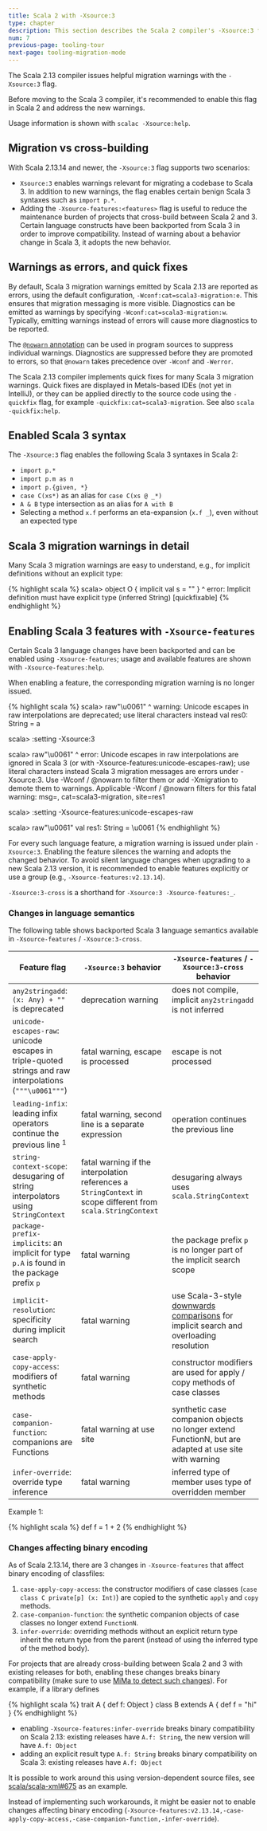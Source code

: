 ```yaml
---
title: Scala 2 with -Xsource:3
type: chapter
description: This section describes the Scala 2 compiler's -Xsource:3 flag
num: 7
previous-page: tooling-tour
next-page: tooling-migration-mode
---
```


The Scala 2.13 compiler issues helpful migration warnings with the `-Xsource:3` flag.

Before moving to the Scala 3 compiler, it's recommended to enable this flag in Scala 2 and address the new warnings.

Usage information is shown with `scalac -Xsource:help`.

## Migration vs cross-building

With Scala 2.13.14 and newer, the `-Xsource:3` flag supports two scenarios:

  - `Xsource:3` enables warnings relevant for migrating a codebase to Scala 3.
    In addition to new warnings, the flag enables certain benign Scala 3 syntaxes such as `import p.*`.
  - Adding the `-Xsource-features:<features>` flag is useful to reduce the maintenance burden of projects that cross-build between Scala 2 and 3.
    Certain language constructs have been backported from Scala 3 in order to improve compatibility.
    Instead of warning about a behavior change in Scala 3, it adopts the new behavior.

## Warnings as errors, and quick fixes

By default, Scala 3 migration warnings emitted by Scala 2.13 are reported as errors, using the default configuration, `-Wconf:cat=scala3-migration:e`.
This ensures that migration messaging is more visible.
Diagnostics can be emitted as warnings by specifying `-Wconf:cat=scala3-migration:w`.
Typically, emitting warnings instead of errors will cause more diagnostics to be reported.

The [`@nowarn` annotation](https://www.scala-lang.org/api/current/scala/annotation/nowarn.html) can be used in program sources to suppress individual warnings.
Diagnostics are suppressed before they are promoted to errors, so that `@nowarn` takes precedence over `-Wconf` and `-Werror`.

The Scala 2.13 compiler implements quick fixes for many Scala 3 migration warnings.
Quick fixes are displayed in Metals-based IDEs (not yet in IntelliJ), or they can be applied directly to the source code using the `-quickfix` flag, for example `-quickfix:cat=scala3-migration`.
See also `scala -quickfix:help`.

## Enabled Scala 3 syntax

The `-Xsource:3` flag enables the following Scala 3 syntaxes in Scala 2:

  - `import p.*`
  - `import p.m as n`
  - `import p.{given, *}`
  - `case C(xs*)` as an alias for `case C(xs @ _*)`
  - `A & B` type intersection as an alias for `A with B`
  - Selecting a method `x.f` performs an eta-expansion (`x.f _`), even without an expected type

## Scala 3 migration warnings in detail

Many Scala 3 migration warnings are easy to understand, e.g., for implicit definitions without an explicit type:

{% highlight scala %}
scala> object O { implicit val s = "" }
                               ^
       error: Implicit definition must have explicit type (inferred String) [quickfixable]
{% endhighlight %}

## Enabling Scala 3 features with `-Xsource-features`

Certain Scala 3 language changes have been backported and can be enabled using `-Xsource-features`; usage and available features are shown with `-Xsource-features:help`.

When enabling a feature, the corresponding migration warning is no longer issued.

{% highlight scala %}
scala> raw"\u0061"
           ^
       warning: Unicode escapes in raw interpolations are deprecated; use literal characters instead
val res0: String = a

scala> :setting -Xsource:3

scala> raw"\u0061"
           ^
       error: Unicode escapes in raw interpolations are ignored in Scala 3 (or with -Xsource-features:unicode-escapes-raw); use literal characters instead
       Scala 3 migration messages are errors under -Xsource:3. Use -Wconf / @nowarn to filter them or add -Xmigration to demote them to warnings.
       Applicable -Wconf / @nowarn filters for this fatal warning: msg=<part of the message>, cat=scala3-migration, site=res1

scala> :setting -Xsource-features:unicode-escapes-raw

scala> raw"\u0061"
val res1: String = \u0061
{% endhighlight %}

For every such language feature, a migration warning is issued under plain `-Xsource:3`.
Enabling the feature silences the warning and adopts the changed behavior.
To avoid silent language changes when upgrading to a new Scala 2.13 version, it is recommended to enable features explicitly or use a group (e.g., `-Xsource-features:v2.13.14`).

`-Xsource:3-cross` is a shorthand for `-Xsource:3 -Xsource-features:_`.

### Changes in language semantics

The following table shows backported Scala 3 language semantics available in `-Xsource-features` / `-Xsource:3-cross`.

| Feature flag | `-Xsource:3` behavior | `-Xsource-features` / `-Xsource:3-cross` behavior |
|--- |--- |--- |
| `any2stringadd`: `(x: Any) + ""` is deprecated | deprecation warning | does not compile, implicit `any2stringadd` is not inferred |
| `unicode-escapes-raw`: unicode escapes in triple-quoted strings and raw interpolations (`"""\u0061"""`) | fatal warning, escape is processed | escape is not processed |
| `leading-infix`: leading infix operators continue the previous line <sup>1</sup> | fatal warning, second line is a separate expression | operation continues the previous line |
| `string-context-scope`: desugaring of string interpolators using `StringContext` | fatal warning if the interpolation references a `StringContext` in scope different from `scala.StringContext` | desugaring always uses `scala.StringContext` |
| `package-prefix-implicits`: an implicit for type `p.A` is found in the package prefix `p` | fatal warning | the package prefix `p` is no longer part of the implicit search scope |
| `implicit-resolution`: specificity during implicit search | fatal warning | use Scala-3-style [downwards comparisons](https://github.com/scala/scala/pull/6037) for implicit search and overloading resolution |
| `case-apply-copy-access`: modifiers of synthetic methods | fatal warning | constructor modifiers are used for apply / copy methods of case classes |
| `case-companion-function`: companions are Functions | fatal warning at use site | synthetic case companion objects no longer extend FunctionN, but are adapted at use site with warning |
| `infer-override`: override type inference | fatal warning | inferred type of member uses type of overridden member |

Example 1:

{% highlight scala %}
  def f =
    1
    + 2
{% endhighlight %}

### Changes affecting binary encoding

As of Scala 2.13.14, there are 3 changes in `-Xsource-features` that affect binary encoding of classfiles:

  1. `case-apply-copy-access`: the constructor modifiers of case classes (`case class C private[p] (x: Int)`) are copied to the synthetic `apply` and `copy` methods.
  1. `case-companion-function`: the synthetic companion objects of case classes no longer extend `FunctionN`.
  1. `infer-override`: overriding methods without an explicit return type inherit the return type from the parent (instead of using the inferred type of the method body).

For projects that are already cross-building between Scala 2 and 3 with existing releases for both, enabling these changes breaks binary compatibility (make sure to use [MiMa to detect such changes](https://github.com/lightbend/mima)). For example, if a library defines

{% highlight scala %}
trait A { def f: Object }
class B extends A { def f = "hi" }
{% endhighlight %}

  - enabling `-Xsource-features:infer-override` breaks binary compatibility on Scala 2.13: existing releases have `A.f: String`, the new version will have `A.f: Object`
  - adding an explicit result type `A.f: String` breaks binary compatibility on Scala 3: existing releases have `A.f: Object`

It is possible to work around this using version-dependent source files, see [scala/scala-xml#675](https://github.com/scala/scala-xml/pull/675) as an example.

Instead of implementing such workarounds, it might be easier not to enable changes affecting binary encoding (`-Xsource-features:v2.13.14,-case-apply-copy-access,-case-companion-function,-infer-override`).
